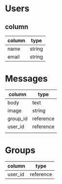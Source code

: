 # Users

## column

| column | type   |
| ------ | ------ |
| name   | string |
| email  | string |

# Messages

| column   | type      |
| -------- | --------- |
| body     | text      |
| image    | string    |
| group_id | reference |
| user_id  | reference |
|          |           |

# Groups

| column  | type |
| ------- | ---- |
| user_id | reference |

